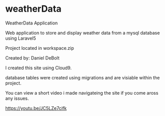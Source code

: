 # weatherData
WeatherData Application

Web application to store and display weather data from a mysql database using Laravel5

Project located in workspace.zip

Created by: Daniel DeBolt

I created this site using Cloud9. 

database tables were created using migrations and are visiable within the project.

You can view a short video i made navigateing the site if you come aross any issues.

https://youtu.be/JC5LZe7cifk 
